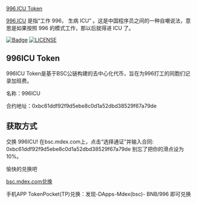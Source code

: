 [996.ICU Token](https://996.icu)

[996.ICU](https://github.com/996icu/996.ICU) 是指“工作 996， 生病 ICU” 。这是中国程序员之间的一种自嘲说法，意思是如果按照 996 的模式工作，那以后就得进 ICU 了。

[![Badge](https://img.shields.io/badge/link-996.icu-%23FF4D5B.svg?style=flat-square)](https://996.icu/#/zh_CN)
[![LICENSE](https://img.shields.io/badge/license-Anti%20996-blue.svg?style=flat-square)](https://github.com/996icu/996.ICU/blob/master/LICENSE)

## 996ICU Token
996ICU Token是基于BSC公链构建的去中心化代币，旨在为996打工的同胞们记录加班费。

名称：996ICU

合约地址：0xbc61ddf92f9d5ebe8c0d1a52dbd38529f67a79de

## 获取方式
交换 996ICU! 在bsc.mdex.com上，点击“选择通证”并输入合同: 0xbc61ddf92f9d5ebe8c0d1a52dbd38529f67a79de 别忘了把你的滑点设为10%。

愉快的兑换吧

[bsc.mdex.com兑换](https://bsc.mdex.com/#/swap?inputCurrency=0xbc61ddf92f9d5ebe8c0d1a52dbd38529f67a79de)

手机APP TokenPocket(TP)兑换：发现-DApps-Mdex(bsc)- BNB/996 即可兑换
